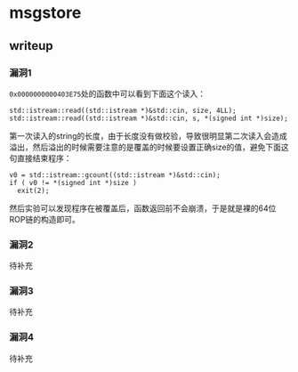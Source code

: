# msgstore

## writeup

### 漏洞1

`0x0000000000403E75`处的函数中可以看到下面这个读入：

```
std::istream::read((std::istream *)&std::cin, size, 4LL);std::istream::read((std::istream *)&std::cin, s, *(signed int *)size);
```

第一次读入的string的长度，由于长度没有做校验，导致很明显第二次读入会造成溢出，然后溢出的时候需要注意的是覆盖的时候要设置正确size的值，避免下面这句直接结束程序：

```v0 = std::istream::gcount((std::istream *)&std::cin);if ( v0 != *(signed int *)size )  exit(2);
```

然后实验可以发现程序在被覆盖后，函数返回前不会崩溃，于是就是裸的64位ROP链的构造即可。

### 漏洞2

待补充

### 漏洞3

待补充

### 漏洞4

待补充
